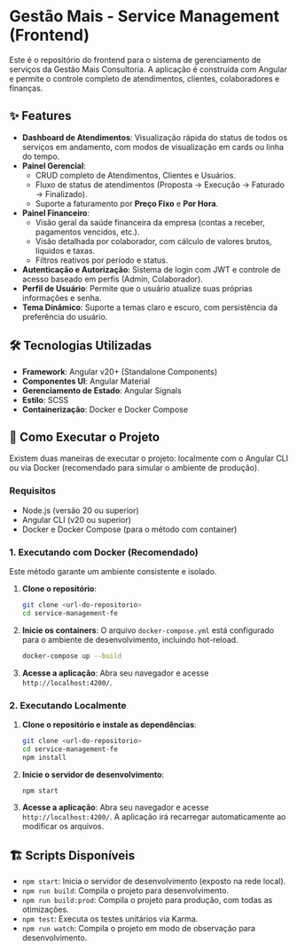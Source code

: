 # Gestão Mais - Service Management (Frontend)

Este é o repositório do frontend para o sistema de gerenciamento de serviços da Gestão Mais Consultoria. A aplicação é construída com Angular e permite o controle completo de atendimentos, clientes, colaboradores e finanças.

## ✨ Features

*   **Dashboard de Atendimentos**: Visualização rápida do status de todos os serviços em andamento, com modos de visualização em cards ou linha do tempo.
*   **Painel Gerencial**:
    *   CRUD completo de Atendimentos, Clientes e Usuários.
    *   Fluxo de status de atendimentos (Proposta -> Execução -> Faturado -> Finalizado).
    *   Suporte a faturamento por **Preço Fixo** e **Por Hora**.
*   **Painel Financeiro**:
    *   Visão geral da saúde financeira da empresa (contas a receber, pagamentos vencidos, etc.).
    *   Visão detalhada por colaborador, com cálculo de valores brutos, líquidos e taxas.
    *   Filtros reativos por período e status.
*   **Autenticação e Autorização**: Sistema de login com JWT e controle de acesso baseado em perfis (Admin, Colaborador).
*   **Perfil de Usuário**: Permite que o usuário atualize suas próprias informações e senha.
*   **Tema Dinâmico**: Suporte a temas claro e escuro, com persistência da preferência do usuário.

## 🛠️ Tecnologias Utilizadas

*   **Framework**: Angular v20+ (Standalone Components)
*   **Componentes UI**: Angular Material
*   **Gerenciamento de Estado**: Angular Signals
*   **Estilo**: SCSS
*   **Containerização**: Docker e Docker Compose

## 🚀 Como Executar o Projeto

Existem duas maneiras de executar o projeto: localmente com o Angular CLI ou via Docker (recomendado para simular o ambiente de produção).

### Requisitos

*   Node.js (versão 20 ou superior)
*   Angular CLI (v20 ou superior)
*   Docker e Docker Compose (para o método com container)

### 1. Executando com Docker (Recomendado)

Este método garante um ambiente consistente e isolado.

1.  **Clone o repositório**:
    ```sh
    git clone <url-do-repositorio>
    cd service-management-fe
    ```

2.  **Inicie os containers**:
    O arquivo `docker-compose.yml` está configurado para o ambiente de desenvolvimento, incluindo hot-reload.
    ```sh
    docker-compose up --build
    ```

3.  **Acesse a aplicação**:
    Abra seu navegador e acesse `http://localhost:4200/`.

### 2. Executando Localmente

1.  **Clone o repositório e instale as dependências**:
    ```sh
    git clone <url-do-repositorio>
    cd service-management-fe
    npm install
    ```

2.  **Inicie o servidor de desenvolvimento**:
    ```sh
    npm start
    ```

3.  **Acesse a aplicação**:
    Abra seu navegador e acesse `http://localhost:4200/`. A aplicação irá recarregar automaticamente ao modificar os arquivos.

## 🏗️ Scripts Disponíveis

*   `npm start`: Inicia o servidor de desenvolvimento (exposto na rede local).
*   `npm run build`: Compila o projeto para desenvolvimento.
*   `npm run build:prod`: Compila o projeto para produção, com todas as otimizações.
*   `npm test`: Executa os testes unitários via Karma.
*   `npm run watch`: Compila o projeto em modo de observação para desenvolvimento.
